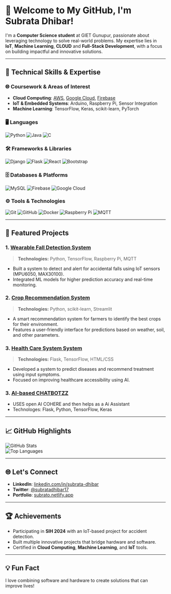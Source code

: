 # 👋 Welcome to My GitHub, I'm Subrata Dhibar!  

I'm a **Computer Science student** at GIET Gunupur, passionate about leveraging technology to solve real-world problems. My expertise lies in **IoT**, **Machine Learning**, **CLOUD** and **Full-Stack Development**, with a focus on building impactful and innovative solutions.

---

## 🚀 Technical Skills & Expertise  

### 🌐 **Coursework & Areas of Interest**
- **Cloud Computing**: [AWS](https://aws.amazon.com/), [Google Cloud](https://cloud.google.com/), [Firebase](https://firebase.google.com/)  
- **IoT & Embedded Systems**: Arduino, Raspberry Pi, Sensor Integration  
- **Machine Learning**: TensorFlow, Keras, scikit-learn, PyTorch  

### 🖥️ **Languages**
![Python](https://img.shields.io/badge/Python-3.9-blue?style=flat-square)
![Java](https://img.shields.io/badge/Java-8-orange?style=flat-square)
![C](https://img.shields.io/badge/C-%2300599C.svg?style=flat-square)

### 🛠️ **Frameworks & Libraries**
![Django](https://img.shields.io/badge/Django-3.2-green?style=flat-square)
![Flask](https://img.shields.io/badge/Flask-2.0-black?style=flat-square)
![React](https://img.shields.io/badge/React-16.x-blue?style=flat-square)
![Bootstrap](https://img.shields.io/badge/Bootstrap-5-purple?style=flat-square)

### 🗄️ **Databases & Platforms**
![MySQL](https://img.shields.io/badge/MySQL-8.x-blue?style=flat-square)
![Firebase](https://img.shields.io/badge/Firebase-%23FFCA28.svg?style=flat-square)
![Google Cloud](https://img.shields.io/badge/GCP-%23EA4335.svg?style=flat-square)

### ⚙️ **Tools & Technologies**
![Git](https://img.shields.io/badge/Git-%23F05033.svg?style=flat-square)
![GitHub](https://img.shields.io/badge/GitHub-%23181717.svg?style=flat-square)
![Docker](https://img.shields.io/badge/Docker-%232496ED.svg?style=flat-square)
![Raspberry Pi](https://img.shields.io/badge/Raspberry%20Pi-4B-green?style=flat-square)
![MQTT](https://img.shields.io/badge/MQTT-%230062E3.svg?style=flat-square)

---

## 🌟 Featured Projects  

### **1. [Wearable Fall Detection System](https://github.com/SubrataD27/SIH_2024-PSID-1580.git)**  
> **Technologies:** Python, TensorFlow, Raspberry Pi, MQTT  
- Built a system to detect and alert for accidental falls using IoT sensors (MPU6050, MAX30100).  
- Integrated ML models for higher prediction accuracy and real-time monitoring.  

### **2. [Crop Recommendation System](https://github.com/SubrataD27/CROP-DOCTOR.git)**  
> **Technologies:** Python, scikit-learn, Streamlit  
- A smart recommendation system for farmers to identify the best crops for their environment.  
- Features a user-friendly interface for predictions based on weather, soil, and other parameters.  

### **3. [Health Care System System](https://github.com/SubrataD27/Health-Care-Centre-diease-prediction-medical-recommendation-system.git)**  
> **Technologies:** Flask, TensorFlow, HTML/CSS  
- Developed a system to predict diseases and recommend treatment using input symptoms.  
- Focused on improving healthcare accessibility using AI.

### 3. **[AI-based CHATBOTZZ](https://github.com/SubrataD@7)** 
   - USES open AI COHERE and then helps as a Ai Assistant
   -  Technologes: Flask, Python, TensorFlow, Keras 

---

## 📈 GitHub Highlights  

![GitHub Stats](https://github-readme-stats.vercel.app/api?username=SubrataD27&show_icons=true&count_private=true&hide_border=true&theme=radical)  
![Top Languages](https://github-readme-stats.vercel.app/api/top-langs/?username=SubrataD27&layout=compact&hide_border=true&theme=radical)  

---

## 🌐 Let's Connect  

- **LinkedIn**: [linkedin.com/in/subrata-dhibar](https://www.linkedin.com/in/subrata-dhibar)  
- **Twitter**: [@subratadhibar17](https://twitter.com/subratadhibar17)  
- **Portfolio**: [subrato.netlify.app](https://subrato.netlify.app)  

---

## 🏆 Achievements  

- Participating in **SIH 2024** with an IoT-based project for accident detection.  
- Built multiple innovative projects that bridge hardware and software.  
- Certified in **Cloud Computing**, **Machine Learning**, and **IoT** tools.  

---

## 💡 Fun Fact  

I love combining software and hardware to create solutions that can improve lives!  
